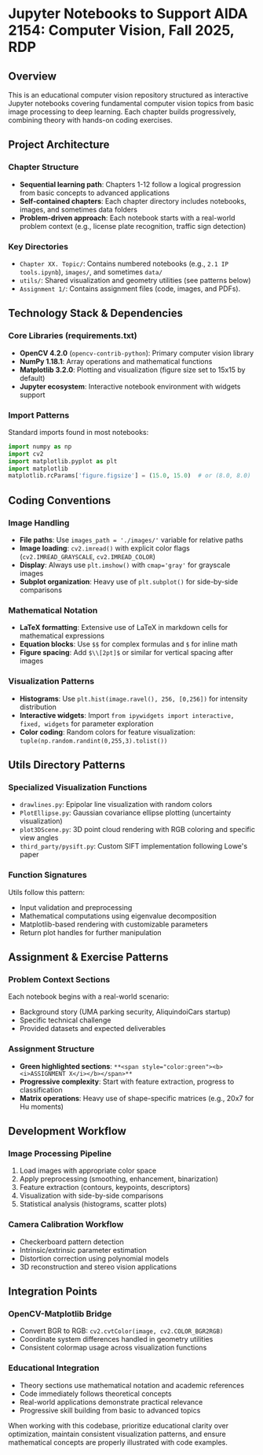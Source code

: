 # Jupyter Notebooks to Support AIDA 2154: Computer Vision, Fall 2025, RDP

## Overview
This is an educational computer vision repository structured as interactive Jupyter notebooks covering fundamental computer vision topics from basic image processing to deep learning. Each chapter builds progressively, combining theory with hands-on coding exercises.

## Project Architecture

### Chapter Structure
- **Sequential learning path**: Chapters 1-12 follow a logical progression from basic concepts to advanced applications
- **Self-contained chapters**: Each chapter directory includes notebooks, images, and sometimes data folders
- **Problem-driven approach**: Each notebook starts with a real-world problem context (e.g., license plate recognition, traffic sign detection)

### Key Directories
- `Chapter XX. Topic/`: Contains numbered notebooks (e.g., `2.1 IP tools.ipynb`), `images/`, and sometimes `data/`
- `utils/`: Shared visualization and geometry utilities (see patterns below)
- `Assignment 1/`: Contains assignment files (code, images, and PDFs).

## Technology Stack & Dependencies

### Core Libraries (requirements.txt)
- **OpenCV 4.2.0** (`opencv-contrib-python`): Primary computer vision library
- **NumPy 1.18.1**: Array operations and mathematical functions
- **Matplotlib 3.2.0**: Plotting and visualization (figure size set to 15x15 by default)
- **Jupyter ecosystem**: Interactive notebook environment with widgets support

### Import Patterns
Standard imports found in most notebooks:
```python
import numpy as np
import cv2
import matplotlib.pyplot as plt
import matplotlib
matplotlib.rcParams['figure.figsize'] = (15.0, 15.0)  # or (8.0, 8.0)
```

## Coding Conventions

### Image Handling
- **File paths**: Use `images_path = './images/'` variable for relative paths
- **Image loading**: `cv2.imread()` with explicit color flags (`cv2.IMREAD_GRAYSCALE`, `cv2.IMREAD_COLOR`)
- **Display**: Always use `plt.imshow()` with `cmap='gray'` for grayscale images
- **Subplot organization**: Heavy use of `plt.subplot()` for side-by-side comparisons

### Mathematical Notation
- **LaTeX formatting**: Extensive use of LaTeX in markdown cells for mathematical expressions
- **Equation blocks**: Use `$$` for complex formulas and `$` for inline math
- **Figure spacing**: Add `$\\[2pt]$` or similar for vertical spacing after images

### Visualization Patterns
- **Histograms**: Use `plt.hist(image.ravel(), 256, [0,256])` for intensity distribution
- **Interactive widgets**: Import `from ipywidgets import interactive, fixed, widgets` for parameter exploration
- **Color coding**: Random colors for feature visualization: `tuple(np.random.randint(0,255,3).tolist())`

## Utils Directory Patterns

### Specialized Visualization Functions
- `drawlines.py`: Epipolar line visualization with random colors
- `PlotEllipse.py`: Gaussian covariance ellipse plotting (uncertainty visualization)
- `plot3DScene.py`: 3D point cloud rendering with RGB coloring and specific view angles
- `third_party/pysift.py`: Custom SIFT implementation following Lowe's paper

### Function Signatures
Utils follow this pattern:
- Input validation and preprocessing
- Mathematical computations using eigenvalue decomposition
- Matplotlib-based rendering with customizable parameters
- Return plot handles for further manipulation

## Assignment & Exercise Patterns

### Problem Context Sections
Each notebook begins with a real-world scenario:
- Background story (UMA parking security, AliquindoiCars startup)
- Specific technical challenge
- Provided datasets and expected deliverables

### Assignment Structure
- **Green highlighted sections**: `**<span style="color:green"><b><i>ASSIGNMENT X</i></b></span>**`
- **Progressive complexity**: Start with feature extraction, progress to classification
- **Matrix operations**: Heavy use of shape-specific matrices (e.g., 20x7 for Hu moments)

## Development Workflow

### Image Processing Pipeline
1. Load images with appropriate color space
2. Apply preprocessing (smoothing, enhancement, binarization)
3. Feature extraction (contours, keypoints, descriptors)
4. Visualization with side-by-side comparisons
5. Statistical analysis (histograms, scatter plots)

### Camera Calibration Workflow
- Checkerboard pattern detection
- Intrinsic/extrinsic parameter estimation
- Distortion correction using polynomial models
- 3D reconstruction and stereo vision applications

## Integration Points

### OpenCV-Matplotlib Bridge
- Convert BGR to RGB: `cv2.cvtColor(image, cv2.COLOR_BGR2RGB)`
- Coordinate system differences handled in geometry utilities
- Consistent colormap usage across visualization functions

### Educational Integration
- Theory sections use mathematical notation and academic references
- Code immediately follows theoretical concepts
- Real-world applications demonstrate practical relevance
- Progressive skill building from basic to advanced topics

When working with this codebase, prioritize educational clarity over optimization, maintain consistent visualization patterns, and ensure mathematical concepts are properly illustrated with code examples.
